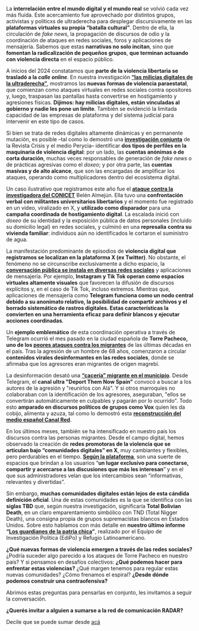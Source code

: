 La **interrelación entre el mundo digital y el mundo real** se volvió cada vez más fluida. Este acercamiento fue aprovechado por distintos grupos, activistas y políticxs de ultraderecha para desplegar discursivamente en las **plataformas virtuales su propia “batalla cultural”**. Dentro de ella, la circulación de *fake news*, la propagación de discursos de odio y la coordinación de ataques en redes sociales, foros y aplicaciones de mensajería. Sabemos que estas **narrativas no solo incitan**, sino que **fomentan la radicalización de pequeños grupos**, **que terminan actuando con violencia directa** en el espacio público. 

A inicios del 2024 constatamos que **parte de** **la violencia libertaria se trasladó a la *calle online***. En nuestra investigación **[“las milicias digitales de la ultraderecha”](https://revistacrisis.com.ar/notas/las-milicias-digitales-de-la-ultraderecha)**,  mostramos las **nuevas formas de violencia paraestatal**, que comienzan como ataques virtuales en redes sociales contra opositores y, luego, traspasan las pantallas hasta convertirse en hostigamiento y agresiones físicas. **Dijimos: hay milicias digitales, están vinculadas al gobierno y nadie les pone un límite**. También se evidenció la limitada capacidad de las empresas de plataforma y del sistema judicial para intervenir en este tipo de casos.

Si bien se trata de redes digitales altamente dinámicas y en permanente mutación, es posible –tal como lo demostró una **[investigación conjunta](https://revistacrisis.com.ar/notas/santiago-caputo-y-el-fandom-salvaje-asi-desinforman-y-atacan-los-tuiteros-de-milei)** de la Revista Crisis y el medio Perycia– identificar **dos tipos de perfiles en la maquinaria de violencia digital**: por un lado, las **cuentas anónimas o de corta duración**, muchas veces responsables de generación de *fake news* o de prácticas agresivas como el *doxeo*; y por otra parte, las **cuentas masivas y de alto alcance**, que son las encargadas de amplificar los ataques, operando como multiplicadores dentro del ecosistema digital.

Un caso ilustrativo que registramos este año fue el **[ataque contra la investigadora del CONICET](https://www.pagina12.com.ar/812620-atacaron-la-casa-de-una-investigadora-del-conicet-que-habia-)** Belén Almejún. Ella tuvo una **confrontación verbal con militantes universitarios libertarios** y el momento fue registrado en un video, viralizado en X, y **utilizado como disparador** para una **campaña coordinada de hostigamiento digital**. La escalada inició con *doxeo* de su identidad y la exposición pública de datos personales (incluido su domicilio legal) en redes sociales, y culminó en una **represalia** **contra su vivienda familiar**: individuos aún no identificados le cortaron el suministro de agua. 

La manifestación predominante de episodios de **violencia digital que registramos se localizan en la plataforma X (ex Twitter)**. No obstante, el fenómeno no se circunscribe exclusivamente a dicho espacio, la **[conversación pública se instala en diversas redes sociales](https://chequeado.com/wp-content/uploads/2025/05/Guia-de-MONITOREO.pdf)** y aplicaciones de mensajería. Por ejemplo, **Instagram y Tik Tok operan como espacios virtuales altamente visuales** que favorecen la difusión de discursos explícitos y, en el caso de Tik Tok, incluso extremos. Mientras que, aplicaciones de mensajería como **Telegram funciona como un nodo central **debido a su anonimato relativo, la posibilidad de compartir archivos y el borrado sistemático de rastros digitales. Estas características la convierten en una** **herramienta eficaz** para definir blancos y ejecutar acciones coordinadas**.

Un **ejemplo emblemático** de esta coordinación operativa a través de Telegram ocurrió el mes pasado en la ciudad española de **Torre Pacheco, uno de los [peores ataques contra los migrantes](https://www.bbc.com/mundo/articles/ckglpjpxzwno)** de las últimas décadas en el país. Tras la agresión de un hombre de 68 años, comenzaron a circular **contenidos virales desinformantes en las redes sociales**, donde se afirmaba que los agresores eran migrantes de origen magrebí.

La desinformación desató una **[“cacería” migrante en el municipio](https://www.eldiario.es/murcia/sociedad/ultras-llegados-ciudades-salen-cazar-migrantes-convierten-torre-pacheco-campo-batalla_1_12460112.html)**. Desde Telegram, el **canal ultra "Deport Them Now Spain"** convocó a buscar a los autores de la agresión y "reunirlos con Alá". Y si otros marroquíes no colaboraban con la identificación de los agresores, aseguraban, "ellos se convertirán automáticamente en culpables y pagarán por lo ocurrido". Todo esto **amparado en discursos políticos de grupos como Vox** quien les da cobijo, alimenta y azuza, tal como lo demostró esta **[reconstrucción del medio español Canal Red](https://www.diario-red.com/articulo/espana/deport-them-now-bestia-alimentada-vox-entorno-mediatico/20250717173954051232.html)**.

En los últimos meses, también se ha intensificado en nuestro país los discursos contra las personas migrantes. Desde el campo digital, hemos observado la creación de **redes promotoras de la violencia **que se articulan bajo** “comunidades digitales” en X**, muy cambiantes y flexibles, pero perdurables en el tiempo. **[Según la plataforma](https://help.x.com/es/using-x/communities)**, son una suerte de espacios que brindan a los usuarios “**un lugar exclusivo para conectarse, compartir y acercarse a las discusiones que más les interesan**” y en el que sus administradores velan que los intercambios sean “informativas, relevantes y divertidas”. 

Sin embargo, **muchas comunidades digitales están lejos de esta cándida definición oficial**. Una de estas comunidades es la que se identifica con las **siglas TBD** que, según nuestra investigación, significaría **Total Bolivian Death**, en un claro emparentamiento simbólico con TND (Total Nigger Death), una consigna propia de grupos supremacistas blancos en Estados Unidos. Sobre esto hablamos con más detalle en **nuestro último informe** **“[Los guardianes de la patria chica](https://revistacrisis.com.ar/notas/los-guardianes-de-la-patria-chica)”**, realizado por el Equipo de Investigación Política (EdiPo) y Refugio Latinoamericano.

**¿Qué nuevas formas de violencia emergen a través de las redes sociales?** ¿Podría suceder algo parecido a los ataques de Torre Pacheco en nuestro país? Y si pensamos en desafíos colectivos: **¿Qué podemos hacer para enfrentar estas violencias?** ¿Qué margen tenemos para regular estas nuevas comunidades? ¿Cómo frenamos el espiral? **¿Desde dónde podemos construir una contraofensiva?**

Abrimos estas preguntas para pensarlas en conjunto, les invitamos a seguir la conversación.

**¿Querés invitar a alguien a sumarse a la red de comunicación RADAR?**

Decile que se puede sumar desde [acá](https://docs.google.com/forms/d/e/1FAIpQLSemLdPC4Fnm1NY8ScNG8noC_pvTIV1bvaVq4sw9dTrjHPT84Q/viewform)
